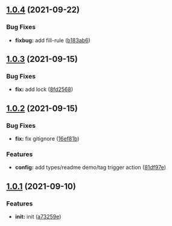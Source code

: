 ## [1.0.4](https://github.com/elab-opensource/svg-webgl-loader/compare/v1.0.3...v1.0.4) (2021-09-22)


### Bug Fixes

* **fixbug:** add fill-rule ([b183ab6](https://github.com/elab-opensource/svg-webgl-loader/commit/b183ab630599fa6fa764fe4bffbda7cf0ae29710))



## [1.0.3](https://github.com/elab-opensource/svg-webgl-loader/compare/v1.0.2...v1.0.3) (2021-09-15)


### Bug Fixes

* **fix:** add lock ([8fd2568](https://github.com/elab-opensource/svg-webgl-loader/commit/8fd25688bfb59cce165bf983c8b514815ddbb811))



## [1.0.2](https://github.com/elab-opensource/svg-webgl-loader/compare/v1.0.1...v1.0.2) (2021-09-15)


### Bug Fixes

* **fix:** fix gitignore ([16ef81b](https://github.com/elab-opensource/svg-webgl-loader/commit/16ef81bc5c03d0dbd008046d94a7e92a82e1ce75))


### Features

* **config:** add types/readme demo/tag trigger action ([81df97e](https://github.com/elab-opensource/svg-webgl-loader/commit/81df97e9a4856e7ddc29ce3ec9e86b366bdbf2c9))



## [1.0.1](https://github.com/elab-opensource/svg-webgl-loader/compare/a73259e5bef95baf65b6ffc3de9a5c58debb309b...v1.0.1) (2021-09-10)


### Features

* **init:** init ([a73259e](https://github.com/elab-opensource/svg-webgl-loader/commit/a73259e5bef95baf65b6ffc3de9a5c58debb309b))



